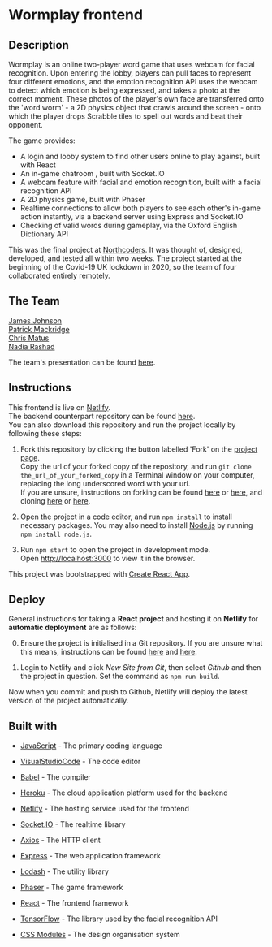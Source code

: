 # Wormplay frontend

## Description

Wormplay is an online two-player word game that uses webcam for facial recognition. Upon entering the lobby, players can pull faces to represent four different emotions, and the emotion recognition API uses the webcam to detect which emotion is being expressed, and takes a photo at the correct moment. These photos of the player's own face are transferred onto the 'word worm' - a 2D physics object that crawls around the screen - onto which the player drops Scrabble tiles to spell out words and beat their opponent.

The game provides:

- A login and lobby system to find other users online to play against, built with React
- An in-game chatroom , built with Socket.IO
- A webcam feature with facial and emotion recognition, built with a facial recognition API
- A 2D physics game, built with Phaser
- Realtime connections to allow both players to see each other's in-game action instantly, via a backend server using Express and Socket.IO
- Checking of valid words during gameplay, via the Oxford English Dictionary API

This was the final project at [Northcoders](https://northcoders.com). It was thought of, designed, developed, and tested all within two weeks. The project started at the beginning of the Covid-19 UK lockdown in 2020, so the team of four collaborated entirely remotely.

## The Team

[James Johnson](https://github.com/Brork)
<br/>
[Patrick Mackridge](https://github.com/PatrickMackridge)
<br/>
[Chris Matus](https://github.com/chicorycolumn)
<br/>
[Nadia Rashad](https://github.com/nadiarashad)

The team's presentation can be found [here](https://www.youtube.com/watch?v=NdILlpRjQAg).

## Instructions

This frontend is live on [Netlify](https://wormplay.netlify.app/).
<br/>
The backend counterpart repository can be found [here](https://github.com/nadiarashad/wormplay-BE).
<br/>
You can also download this repository and run the project locally by following these steps:

1. Fork this repository by clicking the button labelled 'Fork' on the [project page](https://github.com/chicorycolumn/wormplay-FE).
   <br/>
   Copy the url of your forked copy of the repository, and run `git clone the_url_of_your_forked_copy` in a Terminal window on your computer, replacing the long underscored word with your url.
   <br/>
   If you are unsure, instructions on forking can be found [here](https://guides.github.com/activities/forking/) or [here](https://www.toolsqa.com/git/git-fork/), and cloning [here](https://www.wikihow.com/Clone-a-Repository-on-Github) or [here](https://www.howtogeek.com/451360/how-to-clone-a-github-repository/).

2. Open the project in a code editor, and run `npm install` to install necessary packages. You may also need to install [Node.js](https://nodejs.org/en/) by running `npm install node.js`.

3. Run `npm start` to open the project in development mode.
   <br/>
   Open [http://localhost:3000](http://localhost:3000) to view it in the browser.

This project was bootstrapped with [Create React App](https://github.com/facebook/create-react-app).

## Deploy

General instructions for taking a **React project** and hosting it on **Netlify** for **automatic deployment** are as follows:

0. Ensure the project is initialised in a Git repository. If you are unsure what this means, instructions can be found [here](https://medium.com/@JinnaBalu/initialize-local-git-repository-push-to-the-remote-repository-787f83ff999) and [here](https://www.theserverside.com/video/How-to-create-a-local-repository-with-the-git-init-command).

1. Login to Netlify and click _New Site from Git_, then select _Github_ and then the project in question. Set the command as `npm run build`.

Now when you commit and push to Github, Netlify will deploy the latest version of the project automatically.

## Built with

- [JavaScript](https://www.javascript.com/) - The primary coding language
- [VisualStudioCode](https://code.visualstudio.com/) - The code editor
- [Babel](https://babeljs.io/) - The compiler

- [Heroku](https://www.heroku.com/) - The cloud application platform used for the backend
- [Netlify](https://www.netlify.com/) - The hosting service used for the frontend

- [Socket.IO](https://socket.io/) - The realtime library
- [Axios](https://github.com/axios/axios) - The HTTP client
- [Express](http://expressjs.com/) - The web application framework
- [Lodash](https://lodash.com/) - The utility library

- [Phaser](https://www.phaser.io/) - The game framework
- [React](https://reactjs.org/) - The frontend framework
- [TensorFlow](https://www.tensorflow.org/) - The library used by the facial recognition API
- [CSS Modules](https://github.com/css-modules/css-modules) - The design organisation system
